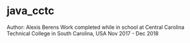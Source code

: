 # java_cctc
Author: Alexis Berens
Work completed while in school at Central Carolina Technical College in South Carolina, USA
Nov 2017 - Dec 2018
